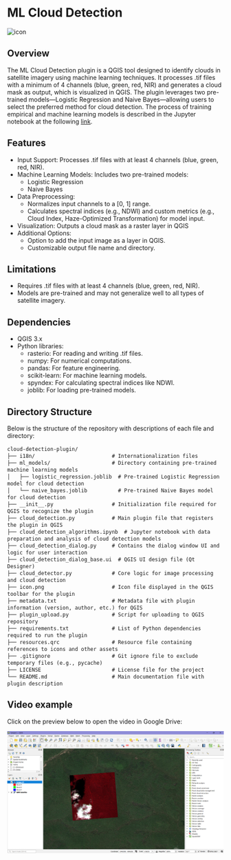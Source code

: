 # ML Cloud Detection
![icon](https://github.com/user-attachments/assets/e0858142-d82a-4d7c-9a00-5bc350d12b76)
## Overview
The ML Cloud Detection plugin is a QGIS tool designed to identify clouds in satellite imagery using machine learning techniques. It processes .tif files with a minimum of 4 channels (blue, green, red, NIR) and generates a cloud mask as output, which is visualized in QGIS. The plugin leverages two pre-trained models—Logistic Regression and Naive Bayes—allowing users to select the preferred method for cloud detection. The process of training empirical and machine learning models is described in the Jupyter notebook at the following [link](https://github.com/yana-b27/ml-cloud-detection/blob/main/cloud_detection_algorithms.ipynb).

## Features
- Input Support: Processes .tif files with at least 4 channels (blue, green, red, NIR).
- Machine Learning Models: Includes two pre-trained models:
   - Logistic Regression
   - Naive Bayes
- Data Preprocessing:
   - Normalizes input channels to a [0, 1] range.
   - Calculates spectral indices (e.g., NDWI) and custom metrics (e.g., Cloud Index, Haze-Optimized   Transformation) for model input.
- Visualization: Outputs a cloud mask as a raster layer in QGIS
- Additional Options:
   - Option to add the input image as a layer in QGIS.
   - Customizable output file name and directory.

## Limitations
- Requires .tif files with at least 4 channels (blue, green, red, NIR).
- Models are pre-trained and may not generalize well to all types of satellite imagery.

## Dependencies
- QGIS 3.x
- Python libraries:
   - rasterio: For reading and writing .tif files.
   - numpy: For numerical computations.
   - pandas: For feature engineering.
   - scikit-learn: For machine learning models.
   - spyndex: For calculating spectral indices like NDWI.
   - joblib: For loading pre-trained models.

## Directory Structure
Below is the structure of the repository with descriptions of each file and directory:
```
cloud-detection-plugin/
├── i18n/                         # Internationalization files
├── ml_models/                    # Directory containing pre-trained machine learning models
│   ├── logistic_regression.joblib  # Pre-trained Logistic Regression model for cloud detection
│   └── naive_bayes.joblib          # Pre-trained Naive Bayes model for cloud detection
├── __init__.py                   # Initialization file required for QGIS to recognize the plugin
├── cloud_detection.py            # Main plugin file that registers the plugin in QGIS
├── cloud_detection_algorithms.ipynb  # Jupyter notebook with data preparation and analysis of cloud detection models
├── cloud_detection_dialog.py     # Contains the dialog window UI and logic for user interaction
├── cloud_detection_dialog_base.ui  # QGIS UI design file (Qt Designer)
├── cloud_detector.py             # Core logic for image processing and cloud detection
├── icon.png                      # Icon file displayed in the QGIS toolbar for the plugin
├── metadata.txt                  # Metadata file with plugin information (version, author, etc.) for QGIS
├── plugin_upload.py              # Script for uploading to QGIS repository
├── requirements.txt              # List of Python dependencies required to run the plugin
├── resources.qrc                 # Resource file containing references to icons and other assets
├── .gitignore                    # Git ignore file to exclude temporary files (e.g., pycache)
├── LICENSE                       # License file for the project
└── README.md                     # Main documentation file with plugin description
```

## Video example

Сlick on the preview below to open the video in Google Drive:

[![Plugin example](./assets/preview.png)](https://drive.google.com/file/d/1qyJnjhdVLgCHIlHvSQmM1MlNA2nyeDvP/view?usp=sharing)
